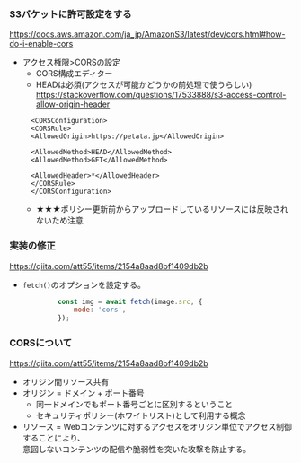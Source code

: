 ### S3バケットに許可設定をする
https://docs.aws.amazon.com/ja_jp/AmazonS3/latest/dev/cors.html#how-do-i-enable-cors
- アクセス権限>CORSの設定
  - CORS構成エディター
  - HEADは必須(アクセスが可能かどうかの前処理で使うらしい)  
  https://stackoverflow.com/questions/17533888/s3-access-control-allow-origin-header
  ```
    <CORSConfiguration>
    <CORSRule>
    <AllowedOrigin>https://petata.jp</AllowedOrigin>

    <AllowedMethod>HEAD</AllowedMethod>
    <AllowedMethod>GET</AllowedMethod>

    <AllowedHeader>*</AllowedHeader>
    </CORSRule>
    </CORSConfiguration>
  ```
  - ★★★ポリシー更新前からアップロードしているリソースには反映されないため注意
### 実装の修正
https://qiita.com/att55/items/2154a8aad8bf1409db2b
- `fetch()`のオプションを設定する。
```js
            const img = await fetch(image.src, {
                mode: 'cors',
            });
```

### CORSについて
https://qiita.com/att55/items/2154a8aad8bf1409db2b
- オリジン間リソース共有
- オリジン = ドメイン + ポート番号
  - 同一ドメインでもポート番号ごとに区別するということ
  - セキュリティポリシー(ホワイトリスト)として利用する概念
- リソース = Webコンテンツに対するアクセスをオリジン単位でアクセス制御することにより、  
意図しないコンテンツの配信や脆弱性を突いた攻撃を防止する。  



